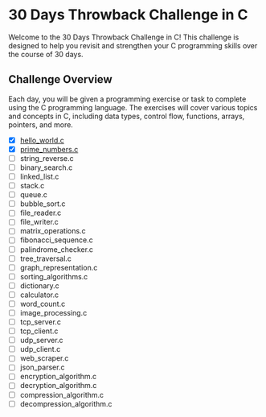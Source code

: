 # 30 Days Throwback Challenge in C

Welcome to the 30 Days Throwback Challenge in C! This challenge is designed to help you revisit and strengthen your C programming skills over the course of 30 days.

## Challenge Overview

Each day, you will be given a programming exercise or task to complete using the C programming language. The exercises will cover various topics and concepts in C, including data types, control flow, functions, arrays, pointers, and more.

- [x] [hello_world.c](./src/hello_world.c)
- [x] [prime_numbers.c](./src/prime_numbers.c)
- [ ] string_reverse.c
- [ ] binary_search.c
- [ ] linked_list.c
- [ ] stack.c
- [ ] queue.c
- [ ] bubble_sort.c
- [ ] file_reader.c
- [ ] file_writer.c
- [ ] matrix_operations.c
- [ ] fibonacci_sequence.c
- [ ] palindrome_checker.c
- [ ] tree_traversal.c
- [ ] graph_representation.c
- [ ] sorting_algorithms.c
- [ ] dictionary.c
- [ ] calculator.c
- [ ] word_count.c
- [ ] image_processing.c
- [ ] tcp_server.c
- [ ] tcp_client.c
- [ ] udp_server.c
- [ ] udp_client.c
- [ ] web_scraper.c
- [ ] json_parser.c
- [ ] encryption_algorithm.c
- [ ] decryption_algorithm.c
- [ ] compression_algorithm.c
- [ ] decompression_algorithm.c
